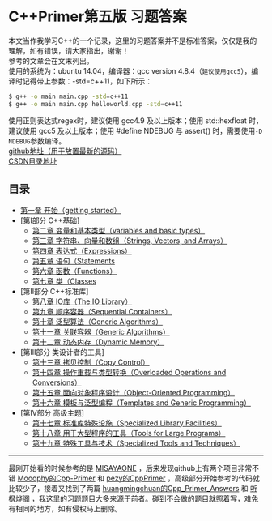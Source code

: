 # C++Primer第五版 习题答案

本文当作我学习C++的一个记录，这里的习题答案并不是标准答案，仅仅是我的理解，如有错误，请大家指出，谢谢！  
参考的文章会在文末列出。  
使用的系统为：ubuntu 14.04，编译器：gcc version 4.8.4（`建议使用gcc5`），编译时记得带上参数：-std=c++11，如下所示：  
```sh
$ g++ -o main main.cpp -std=c++11
$ g++ -o main main.cpp helloworld.cpp -std=c++11
```
使用正则表达式regex时，建议使用 gcc4.9 及以上版本；使用 std::hexfloat 时，建议使用 gcc5 及以上版本；使用 #define NDEBUG 与 assert() 时，需要使用`-D NDEBUG`参数编译。  
[github地址（用于放置最新的源码）](https://github.com/smzztx/cpplearn)  
[CSDN目录地址](https://blog.csdn.net/shamozhizhoutx/article/details/81264498)  

## 目录
 - [第一章 开始（getting started）](https://blog.csdn.net/shamozhizhoutx/article/details/81264840)
- [第Ⅰ部分 C++基础]
	- [第二章 变量和基本类型（variables and basic types）](https://blog.csdn.net/shamozhizhoutx/article/details/81431681)
	- [第三章 字符串、向量和数组（Strings, Vectors, and Arrays）](https://blog.csdn.net/shamozhizhoutx/article/details/81590540)
	- [第四章 表达式（Expressions）](https://blog.csdn.net/shamozhizhoutx/article/details/81879200)
	- [第五章 语句（Statements](https://blog.csdn.net/shamozhizhoutx/article/details/82082116)
	- [第六章 函数（Functions）](https://blog.csdn.net/shamozhizhoutx/article/details/82263038)
	- [第七章 类（Classes](https://blog.csdn.net/shamozhizhoutx/article/details/82291127)
- [第Ⅱ部分 C++标准库]
	- [第八章 IO库（The IO Library）](https://blog.csdn.net/shamozhizhoutx/article/details/82560019)
	- [第九章 顺序容器（Sequential Containers）](https://blog.csdn.net/shamozhizhoutx/article/details/82731081)
	- [第十章 泛型算法（Generic Algorithms）](https://blog.csdn.net/shamozhizhoutx/article/details/82833776)
	- [第十一章 关联容器（Generic Algorithms）](https://blog.csdn.net/shamozhizhoutx/article/details/82964192)
	- [第十二章 动态内存（Dynamic Memory）](https://blog.csdn.net/shamozhizhoutx/article/details/83056020)
- [第Ⅲ部分 类设计者的工具]
	- [第十三章 拷贝控制（Copy Control）](https://blog.csdn.net/shamozhizhoutx/article/details/84206577)
	- [第十四章 操作重载与类型转换（Overloaded Operations and Conversions）](https://blog.csdn.net/shamozhizhoutx/article/details/90543341)
	- [第十五章 面向对象程序设计（Object-Oriented Programming）](https://blog.csdn.net/shamozhizhoutx/article/details/90543021)
	- [第十六章 模板与泛型编程（Templates and Generic Programming）](https://blog.csdn.net/shamozhizhoutx/article/details/90524494)
- [第Ⅳ部分 高级主题]
	- [第十七章 标准库特殊设施（Specialized Library Facilities）](https://blog.csdn.net/shamozhizhoutx/article/details/90523788)
	- [第十八章 用于大型程序的工具（Tools for Large Programs）](https://blog.csdn.net/shamozhizhoutx/article/details/90521446)
	- [第十九章 特殊工具与技术（Specialized Tools and Techniques）](https://blog.csdn.net/shamozhizhoutx/article/details/90490237)

---------
最刚开始看的时候参考的是 [MISAYAONE](https://blog.csdn.net/misayaaaaa/article/details/53786215) ，后来发现github上有两个项目非常不错 [Mooophy的Cpp-Primer](https://github.com/Mooophy/Cpp-Primer) 和 [pezy的CppPrimer](https://github.com/pezy/CppPrimer) ，高级部分开始参考的代码就比较少了，接着又找到了两篇 [huangmingchuan的Cpp_Primer_Answers](https://github.com/huangmingchuan/Cpp_Primer_Answers
) 和 [听枫烨阁](https://blog.csdn.net/chxw098/article/details/39973555) ，我这里的习题题目大多来源于前者。碰到不会做的题目就照着写，难免有相同的地方，如有侵权马上删除。
